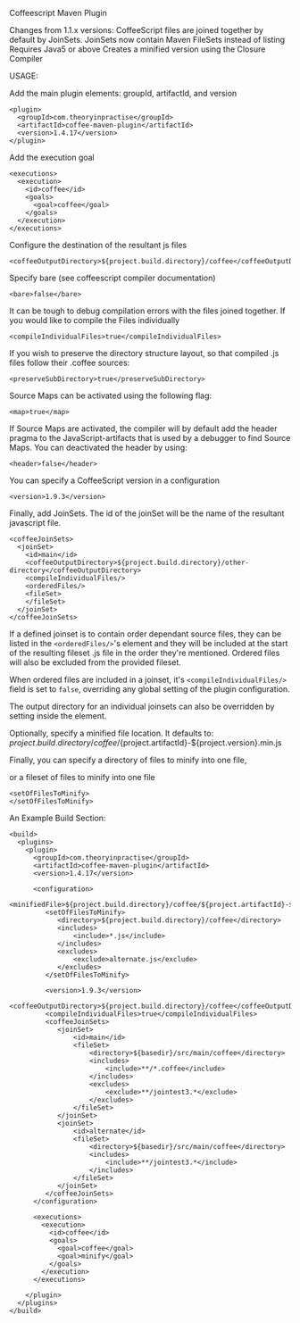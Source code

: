 Coffeescript Maven Plugin

Changes from 1.1.x versions:
CoffeeScript files are joined together by default by JoinSets.
JoinSets now contain Maven FileSets instead of listing
Requires Java5 or above
Creates a minified version using the Closure Compiler


USAGE:

Add the main plugin elements:  groupId, artifactId, and version

    <plugin>
      <groupId>com.theoryinpractise</groupId>
      <artifactId>coffee-maven-plugin</artifactId>
      <version>1.4.17</version>
    </plugin>

Add the execution goal

    <executions>
      <execution>
        <id>coffee</id>
        <goals>
          <goal>coffee</goal>
        </goals>
      </execution>
    </executions>

Configure the destination of the resultant js files

    <coffeeOutputDirectory>${project.build.directory}/coffee</coffeeOutputDirectory>

Specify bare (see coffeescript compiler documentation)

    <bare>false</bare>

It can be tough to debug compilation errors with the files joined together.  If you would like to compile the Files individually

    <compileIndividualFiles>true</compileIndividualFiles>

If you wish to preserve the directory structure layout, so that compiled .js files follow their .coffee sources:

    <preserveSubDirectory>true</preserveSubDirectory>
    
Source Maps can be activated using the following flag:
    
    <map>true</map>
    
If Source Maps are activated, the compiler will by default add the header pragma to the JavaScript-artifacts that is used by a debugger to find Source Maps. You can deactivated the header by using:

    <header>false</header>

You can specify a CoffeeScript version in a configuration

    <version>1.9.3</version>

Finally, add JoinSets.  The id of the joinSet will be the name of the resultant javascript file.

    <coffeeJoinSets>
      <joinSet>
        <id>main</id>
        <coffeeOutputDirectory>${project.build.directory}/other-directory</coffeeOutputDirectory>
        <compileIndividualFiles/>
        <orderedFiles/>
        <fileSet>
        </fileSet>
      </joinSet>
    </coffeeJoinSets>

If a defined joinset is to contain order dependant source files, they can be listed in the `<orderedFiles/>`'s element and
they will be included at the start of the resulting fileset .js file in the order they're mentioned. Ordered files will also be excluded
from the provided fileset.

When ordered files are included in a joinset, it's `<compileIndividualFiles/>` field is set to `false`, overriding any global setting
of the plugin configuration.

The output directory for an individual joinsets can also be overridden by setting <coffeeOutputDirectory/> inside
the <joinSet/> element.

Optionally, specify a minified file location.  It defaults to:
    <minifiedFile>${project.build.directory}/coffee/${project.artifactId}-${project.version}.min.js</minifiedFile>

Finally, you can specify a directory of files to minify into one file,
    <directoryOfFilesToMinify></directoryOfFilesToMinify>

or a fileset of files to minify into one file

    <setOfFilesToMinify>
    </setOfFilesToMinify>

An Example Build Section:

    <build>
      <plugins>
        <plugin>
          <groupId>com.theoryinpractise</groupId>
          <artifactId>coffee-maven-plugin</artifactId>
          <version>1.4.17</version>

          <configuration>
             <minifiedFile>${project.build.directory}/coffee/${project.artifactId}-${project.version}.min.js</minifiedFile>
             <setOfFilesToMinify>
             	<directory>${project.build.directory}/coffee</directory>
             	<includes>
             		<include>*.js</include>
             	</includes>
             	<excludes>
             		<exclude>alternate.js</exclude>
             	</excludes>
             </setOfFilesToMinify>

             <version>1.9.3</version>
             <coffeeOutputDirectory>${project.build.directory}/coffee</coffeeOutputDirectory>
             <compileIndividualFiles>true</compileIndividualFiles>
             <coffeeJoinSets>
                <joinSet>
                    <id>main</id>
                    <fileSet>
                    	<directory>${basedir}/src/main/coffee</directory>
                    	<includes>
                    		<include>**/*.coffee</include>
                    	</includes>
                    	<excludes>
                    		<exclude>**/jointest3.*</exclude>
                    	</excludes>
                    </fileSet>
                </joinSet>
                <joinSet>
                    <id>alternate</id>
                    <fileSet>
                    	<directory>${basedir}/src/main/coffee</directory>
                    	<includes>
                    		<include>**/jointest3.*</include>
                    	</includes>
                    </fileSet>
                </joinSet>
             </coffeeJoinSets>
          </configuration>

          <executions>
            <execution>
              <id>coffee</id>
              <goals>
                <goal>coffee</goal>
                <goal>minify</goal>
              </goals>
            </execution>
          </executions>

        </plugin>
      </plugins>
    </build>
